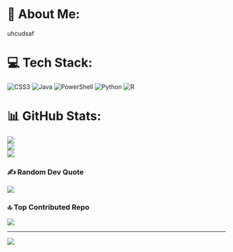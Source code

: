 # 💫 About Me:
uhcudsaf


# 💻 Tech Stack:
![CSS3](https://img.shields.io/badge/css3-%231572B6.svg?style=for-the-badge&logo=css3&logoColor=white) ![Java](https://img.shields.io/badge/java-%23ED8B00.svg?style=for-the-badge&logo=openjdk&logoColor=white) ![PowerShell](https://img.shields.io/badge/PowerShell-%235391FE.svg?style=for-the-badge&logo=powershell&logoColor=white) ![Python](https://img.shields.io/badge/python-3670A0?style=for-the-badge&logo=python&logoColor=ffdd54) ![R](https://img.shields.io/badge/r-%23276DC3.svg?style=for-the-badge&logo=r&logoColor=white)
# 📊 GitHub Stats:
![](https://github-readme-stats.vercel.app/api?username=ismaillakhloufi&theme=dark&hide_border=false&include_all_commits=false&count_private=false)<br/>
![](https://github-readme-streak-stats.herokuapp.com/?user=ismaillakhloufi&theme=dark&hide_border=false)<br/>
![](https://github-readme-stats.vercel.app/api/top-langs/?username=ismaillakhloufi&theme=dark&hide_border=false&include_all_commits=false&count_private=false&layout=compact)

### ✍️ Random Dev Quote
![](https://quotes-github-readme.vercel.app/api?type=horizontal&theme=radical)

### 🔝 Top Contributed Repo
![](https://github-contributor-stats.vercel.app/api?username=ismaillakhloufi&limit=5&theme=dark&combine_all_yearly_contributions=true)

---
[![](https://visitcount.itsvg.in/api?id=ismaillakhloufi&icon=0&color=0)](https://visitcount.itsvg.in)

<!-- Proudly created with GPRM ( https://gprm.itsvg.in ) -->
